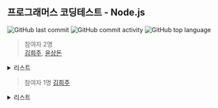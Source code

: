 ## 프로그래머스 코딩테스트 - Node.js

![GitHub last commit](https://img.shields.io/github/last-commit/hee-ju-kim/programmers_node)
![GitHub commit activity](https://img.shields.io/github/commit-activity/m/hee-ju-kim/programmers_node)
![GitHub top language](https://img.shields.io/github/languages/top/hee-ju-kim/programmers_node?color=yellow&logo=Java)


> 참여자 2명  
[김희주](https://github.com/hee-ju-kim), [윤상돈](https://github.com/kpzzy)

<details>
  <summary>리스트</summary>

  | level | 제목                                                                                                                                                                                         |날짜|
  | ----- | -------------------------------------------------------------------------------------------------------------------------------------------------------------------------------------------- |--|
  | 1     | [예산](https://github.com/hee-ju-kim/programmers_node/tree/main/practice/016_%EC%98%88%EC%82%B0)                                                                                       |20240926|
  | 1     | [콜라츠 추측](https://github.com/hee-ju-kim/programmers_node/tree/main/practice/015_%EC%BD%9C%EB%9D%BC%EC%B8%A0%EC%B6%94%EC%B8%A1)                                                                                       |20240925|
  | 1     | [콜라 문제](https://github.com/hee-ju-kim/programmers_node/blob/main/practice/014_%EC%BD%9C%EB%9D%BC%EB%AC%B8%EC%A0%9C)                                                                                       |20240925|
  | 1     | [명예의 전당 (1)](https://github.com/hee-ju-kim/programmers_node/tree/main/practice/013_%EB%AA%85%EC%98%88%EC%9D%98%20%EC%A0%84%EB%8B%B91)                                                                                       |20240924|
  | 1     | [개인정보 수집 유효기간](https://github.com/hee-ju-kim/programmers_node/tree/main/practice/012_%EA%B0%9C%EC%9D%B8%EC%A0%95%EB%B3%B4%20%EC%88%98%EC%A7%91%20%EC%9C%A0%ED%9A%A8%EA%B8%B0%EA%B0%84)                                                                                       |20240924|
  | 0     | [개미군단](https://github.com/hee-ju-kim/programmers_node/tree/main/practice/011_%EA%B0%9C%EB%AF%B8%EA%B5%B0%EB%8B%A8)                                                                                       |20240923|
  | 2     | [기능개발](https://github.com/hee-ju-kim/programmers_node/tree/main/practice/007_%EA%B8%B0%EB%8A%A5%EA%B0%9C%EB%B0%9C)                                                                                       |20240920|
  | 1     | [성격 유형 검사하기](https://github.com/hee-ju-kim/programmers_node/tree/main/practice/006_%EC%84%B1%EA%B2%A9%20%EC%9C%A0%ED%98%95%20%EA%B2%80%EC%82%AC%ED%95%98%EA%B8%B0)                                                                                       |20240919|
  | 1     | [로또의 최고 순위와 최저 순위](https://github.com/hee-ju-kim/programmers_node/tree/main/practice/005_%EB%A1%9C%EB%98%90%EC%9D%98%20%EC%B5%9C%EA%B3%A0%20%EC%88%9C%EC%9C%84%EC%99%80%20%EC%B5%9C%EC%A0%80%20%EC%88%9C%EC%9C%84)                                                                                       |20240919|
  | 1     | [추억 점수](https://github.com/hee-ju-kim/programmers_node/tree/main/practice/002_%EC%B6%94%EC%96%B5%EC%A0%90%EC%88%98)                                                                                       |20240912|
  | 1     | [동영상 재생기](https://github.com/hee-ju-kim/programmers_node/tree/main/practice/001_%EB%8F%99%EC%98%81%EC%83%81%20%EC%9E%AC%EC%83%9D%EA%B8%B0)                                                                                                      |20240911|
</details>

> 참여자 1명
[김희주](https://github.com/hee-ju-kim)
<details>
  <summary>리스트</summary>

  | level | 제목                                                                                                                                                                                         |날짜|
  | ----- | -------------------------------------------------------------------------------------------------------------------------------------------------------------------------------------------- |--|
  | 1     | [x만큼 간격이 있는 n개의 숫자](https://github.com/hee-ju-kim/programmers_node/tree/main/practice/010_x%EB%A7%8C%ED%81%BC%20%EA%B0%84%EA%B2%A9%EC%9D%B4%20%EC%9E%88%EB%8A%94%20n%EA%B0%9C%EC%9D%98%20%EC%88%AB%EC%9E%90)                                                                                                      |20240922|
  | 1     | [K번째수](https://github.com/hee-ju-kim/programmers_node/tree/main/practice/009_K%EB%B2%88%EC%A7%B8%EC%88%98)                                                                                                      |20240922|
  | 1     | [짝수와 홀수](https://github.com/hee-ju-kim/programmers_node/tree/main/practice/008_%EC%A7%9D%EC%88%98%EC%99%80%20%ED%99%80%EC%88%98)                                                                                                      |20240921|
  | 0     | [카운트 업](https://github.com/hee-ju-kim/programmers_node/tree/main/practice/004_%EC%B9%B4%EC%9A%B4%ED%8A%B8%20%EC%97%85)                                                                                                      |20240919|
  | 0     | [주사위 게임2](https://github.com/hee-ju-kim/programmers_node/tree/main/practice/003_%EC%A3%BC%EC%82%AC%EC%9C%84%EA%B2%8C%EC%9E%84)                                                                                                      |20240913|
</details>
